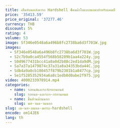 ```yaml
---
title: เต็นท์บนหลังคารถ Hardshell 4คนผ้าใบแบบพกพาสำหรับแคมป์
price: '35413.59'
price_original: '37277.46'
currency: THB
discount: 5%
rating: 4
volume: 53
image: Sf346e0548a6a496b8fc2738ba6d3f701W.jpg
images:
  - Sf346e0548a6a496b8fc2738ba6d3f701W.jpg
  - S2c7b9a0ca4554f568b58289b1aa4a224y.jpg
  - S0d9677431bcc41a8a0d2b88c2ed1da9dM.jpg
  - Sa7a37a1479874c37a31a8a34353bda44C.jpg
  - Sdb4a9a8cb180457f879b2301b1a8477cp.jpg
  - Se1f5285352934a6a8c1edb0d0abe2f975.jpg
video: 4000233978914.mp4
categories:
  - name: รถยนต์และรถจักรยานยนต์
    slug: รถยนต-และรถจ-กรยานยนต
  - name: ชิ้นส่วนด้านนอก
    slug: นส-วนด-านนอก
slug: เต-นท-บนหล-งคารถ-hardshell
encode: om14JE6
lang: th
---
```

  